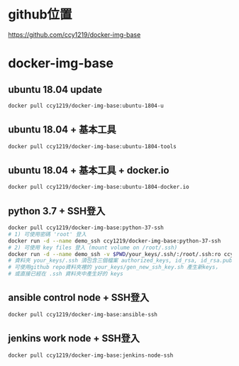 # github位置
https://github.com/ccy1219/docker-img-base

# docker-img-base
## ubuntu 18.04 update
```bash
docker pull ccy1219/docker-img-base:ubuntu-1804-u
```
## ubuntu 18.04 + 基本工具
```bash
docker pull ccy1219/docker-img-base:ubuntu-1804-tools
```
## ubuntu 18.04 + 基本工具 + docker.io
```bash
docker pull ccy1219/docker-img-base:ubuntu-1804-docker.io
```
## python 3.7 + SSH登入
```bash
docker pull ccy1219/docker-img-base:python-37-ssh
# 1) 可使用密碼 'root' 登入
docker run -d --name demo_ssh ccy1219/docker-img-base:python-37-ssh
# 2) 可使用 key files 登入 (mount volume on /root/.ssh)
docker run -d --name demo_ssh -v $PWD/your_keys/.ssh/:/root/.ssh:ro ccy1219/docker-img-base:python-37-ssh
# 資料夾 your_keys/.ssh 須包含三個檔案 authorized_keys, id_rsa, id_rsa.pub
# 可使用github repo資料夾裡的 your_keys/gen_new_ssh_key.sh 產生新keys，
# 或直接已經在 .ssh 資料夾中產生好的 keys
```
## ansible control node + SSH登入
```bash
docker pull ccy1219/docker-img-base:ansible-ssh
```
## jenkins work node + SSH登入
```bash
docker pull ccy1219/docker-img-base:jenkins-node-ssh
```